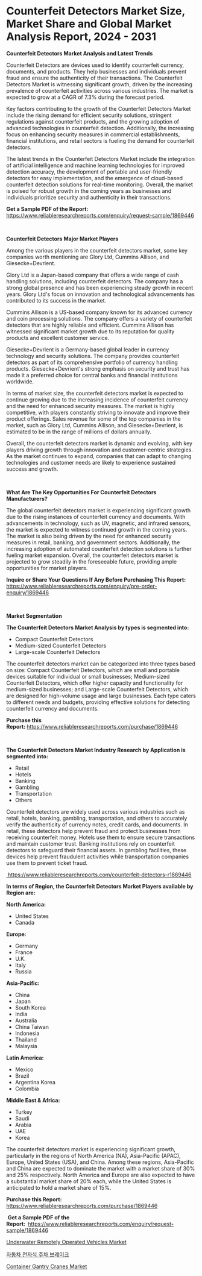 <p><h1>Counterfeit Detectors Market Size, Market Share and Global Market Analysis Report, 2024 - 2031</h1></p><p><strong>Counterfeit Detectors Market Analysis and Latest Trends</strong></p>
<p><p>Counterfeit Detectors are devices used to identify counterfeit currency, documents, and products. They help businesses and individuals prevent fraud and ensure the authenticity of their transactions. The Counterfeit Detectors Market is witnessing significant growth, driven by the increasing prevalence of counterfeit activities across various industries. The market is expected to grow at a CAGR of 7.3% during the forecast period.</p><p>Key factors contributing to the growth of the Counterfeit Detectors Market include the rising demand for efficient security solutions, stringent regulations against counterfeit products, and the growing adoption of advanced technologies in counterfeit detection. Additionally, the increasing focus on enhancing security measures in commercial establishments, financial institutions, and retail sectors is fueling the demand for counterfeit detectors.</p><p>The latest trends in the Counterfeit Detectors Market include the integration of artificial intelligence and machine learning technologies for improved detection accuracy, the development of portable and user-friendly detectors for easy implementation, and the emergence of cloud-based counterfeit detection solutions for real-time monitoring. Overall, the market is poised for robust growth in the coming years as businesses and individuals prioritize security and authenticity in their transactions.</p></p>
<p><strong>Get a Sample PDF of the Report:&nbsp;</strong> <a href="https://www.reliableresearchreports.com/enquiry/request-sample/1869446">https://www.reliableresearchreports.com/enquiry/request-sample/1869446</a></p>
<p>&nbsp;</p>
<p><strong>Counterfeit Detectors Major Market Players</strong></p>
<p><p>Among the various players in the counterfeit detectors market, some key companies worth mentioning are Glory Ltd, Cummins Allison, and Giesecke+Devrient.</p><p>Glory Ltd is a Japan-based company that offers a wide range of cash handling solutions, including counterfeit detectors. The company has a strong global presence and has been experiencing steady growth in recent years. Glory Ltd's focus on innovation and technological advancements has contributed to its success in the market.</p><p>Cummins Allison is a US-based company known for its advanced currency and coin processing solutions. The company offers a variety of counterfeit detectors that are highly reliable and efficient. Cummins Allison has witnessed significant market growth due to its reputation for quality products and excellent customer service.</p><p>Giesecke+Devrient is a Germany-based global leader in currency technology and security solutions. The company provides counterfeit detectors as part of its comprehensive portfolio of currency handling products. Giesecke+Devrient's strong emphasis on security and trust has made it a preferred choice for central banks and financial institutions worldwide.</p><p>In terms of market size, the counterfeit detectors market is expected to continue growing due to the increasing incidence of counterfeit currency and the need for enhanced security measures. The market is highly competitive, with players constantly striving to innovate and improve their product offerings. Sales revenue for some of the top companies in the market, such as Glory Ltd, Cummins Allison, and Giesecke+Devrient, is estimated to be in the range of millions of dollars annually.</p><p>Overall, the counterfeit detectors market is dynamic and evolving, with key players driving growth through innovation and customer-centric strategies. As the market continues to expand, companies that can adapt to changing technologies and customer needs are likely to experience sustained success and growth.</p></p>
<p>&nbsp;</p>
<p><strong>What Are The Key Opportunities For Counterfeit Detectors Manufacturers?</strong></p>
<p><p>The global counterfeit detectors market is experiencing significant growth due to the rising instances of counterfeit currency and documents. With advancements in technology, such as UV, magnetic, and infrared sensors, the market is expected to witness continued growth in the coming years. The market is also being driven by the need for enhanced security measures in retail, banking, and government sectors. Additionally, the increasing adoption of automated counterfeit detection solutions is further fueling market expansion. Overall, the counterfeit detectors market is projected to grow steadily in the foreseeable future, providing ample opportunities for market players.</p></p>
<p><strong>Inquire or Share Your Questions If Any Before Purchasing This Report:</strong> <a href="https://www.reliableresearchreports.com/enquiry/pre-order-enquiry/1869446">https://www.reliableresearchreports.com/enquiry/pre-order-enquiry/1869446</a></p>
<p>&nbsp;</p>
<p><strong>Market Segmentation</strong></p>
<p><strong>The Counterfeit Detectors Market Analysis by types is segmented into:</strong></p>
<p><ul><li>Compact Counterfeit Detectors</li><li>Medium-sized Counterfeit Detectors</li><li>Large-scale Counterfeit Detectors</li></ul></p>
<p><p>The counterfeit detectors market can be categorized into three types based on size: Compact Counterfeit Detectors, which are small and portable devices suitable for individual or small businesses; Medium-sized Counterfeit Detectors, which offer higher capacity and functionality for medium-sized businesses; and Large-scale Counterfeit Detectors, which are designed for high-volume usage and large businesses. Each type caters to different needs and budgets, providing effective solutions for detecting counterfeit currency and documents.</p></p>
<p><strong>Purchase this Report:&nbsp;</strong><a href="https://www.reliableresearchreports.com/purchase/1869446">https://www.reliableresearchreports.com/purchase/1869446</a></p>
<p>&nbsp;</p>
<p><strong>The Counterfeit Detectors Market Industry Research by Application is segmented into:</strong></p>
<p><ul><li>Retail</li><li>Hotels</li><li>Banking</li><li>Gambling</li><li>Transportation</li><li>Others</li></ul></p>
<p><p>Counterfeit detectors are widely used across various industries such as retail, hotels, banking, gambling, transportation, and others to accurately verify the authenticity of currency notes, credit cards, and documents. In retail, these detectors help prevent fraud and protect businesses from receiving counterfeit money. Hotels use them to ensure secure transactions and maintain customer trust. Banking institutions rely on counterfeit detectors to safeguard their financial assets. In gambling facilities, these devices help prevent fraudulent activities while transportation companies use them to prevent ticket fraud.</p></p>
<p><a href="https://www.reliableresearchreports.com/counterfeit-detectors-r1869446">&nbsp;https://www.reliableresearchreports.com/counterfeit-detectors-r1869446</a></p>
<p><strong>In terms of Region, the Counterfeit Detectors Market Players available by Region are:</strong></p>
<p>
    <p> <strong> North America: </strong>
        <ul>
            <li>United States</li>
            <li>Canada</li>
        </ul>
        </p> 
    <p> <strong> Europe: </strong>
        <ul>
            <li>Germany</li>
            <li>France</li>
            <li>U.K.</li>
            <li>Italy</li>
            <li>Russia</li>
        </ul>
        </p> 
    <p> <strong> Asia-Pacific: </strong>
        <ul>
            <li>China</li>
            <li>Japan</li>
            <li>South Korea</li>
            <li>India</li>
            <li>Australia</li>
            <li>China Taiwan</li>
            <li>Indonesia</li>
            <li>Thailand</li>
            <li>Malaysia</li>
        </ul>
        </p> 
    <p> <strong> Latin America: </strong>
        <ul>
            <li>Mexico</li>
            <li>Brazil</li>
            <li>Argentina Korea</li>
            <li>Colombia</li>
        </ul>
        </p> 
    <p> <strong> Middle East & Africa: </strong>
        <ul>
            <li>Turkey</li>
            <li>Saudi</li>
            <li>Arabia</li>
            <li>UAE</li>
            <li>Korea</li>
        </ul>
    </p>
    </p>
<p><p>The counterfeit detectors market is experiencing significant growth, particularly in the regions of North America (NA), Asia-Pacific (APAC), Europe, United States (USA), and China. Among these regions, Asia-Pacific and China are expected to dominate the market with a market share of 30% and 25% respectively. North America and Europe are also expected to have a substantial market share of 20% each, while the United States is anticipated to hold a market share of 15%.</p></p>
<p><strong>Purchase this Report: </strong><a href="https://www.reliableresearchreports.com/purchase/1869446">https://www.reliableresearchreports.com/purchase/1869446</a></p>
<p>&nbsp;<strong>Get a Sample PDF of the Report:&nbsp;&nbsp;</strong><a href="https://www.reliableresearchreports.com/enquiry/request-sample/1869446">https://www.reliableresearchreports.com/enquiry/request-sample/1869446</a></p>
<p><strong></strong></p>
<p><p><a href="https://github.com/bobicer/Market-Research-Report-List-2/blob/main/underwater-remotely-operated-vehicles-market.md">Underwater Remotely Operated Vehicles Market</a></p><p><a href="https://github.com/JonHarrtis67676y/Market-Research-Report-List-1/blob/main/663973920686.md">자동차 전자식 주차 브레이크</a></p><p><a href="https://github.com/timeliteaut/Market-Research-Report-List-2/blob/main/container-gantry-cranes-market.md">Container Gantry Cranes Market</a></p></p>